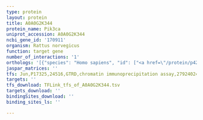 ```yaml
---
type: protein
layout: protein
title: A0A0G2K344
protein_name: Pik3ca
uniprot_accession: A0A0G2K344
ncbi_gene_id: '170911'
organism: Rattus norvegicus
function: target gene
number_of_interactions: '1'
orthologs: '[{"species": "Homo sapiens", "id": ["<a href=\"/protein/p42336\">P42336</a>"]}, {"species": "Danio rerio", "id": ["<a href=\"/protein/f1qad7\">F1QAD7</a>"]}, {"species": "Mus musculus", "id": ["<a href=\"/protein/p42337\">P42337</a>"]}, {"species": "Caenorhabditis elegans", "id": ["Q94125"]}]'
jaspar_matrices: ''
tfs: Jun,P17325,24516,GTRD,chromatin immunoprecipitation assay,27924024%5Buid%5D,No
targets: ''
tfs_download: TFLink_tfs_of_A0A0G2K344.tsv
targets_download: ''
bindingSites_download: ''
binding_sites_ls: ''

---
```

